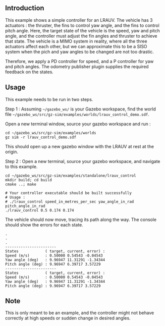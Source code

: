## Introduction
This example shows a simple controller for an LRAUV. The vehicle has 3 actuators : the thruster, the fins to control yaw angle, and the fins to control
pitch angle. Here, the target state of the vehicle is the speed, yaw and pitch angle, and the controller must adjust the fin angles and thruster to achieve
that state. The vehicle is a MIMO system in reality, where all the three actuators affect each other, but we can approximate this to be a SISO system when
the pich and yaw angles to be changed are not too drastic.

Therefore, we apply a PD controller for speed, and a P controller for yaw and pitch angles. The odometry publisher plugin supplies the required feedback
on the states.

## Usage
This example needs to be run in two steps.

Step 1 : Assuming ``~/gazebo_ws/`` is your Gazebo workspace, find the world file ``~/gazebo_ws/src/gz-sim/examples/worlds/lrauv_control_demo.sdf``.

Open a new terminal window, source your gazebo workspace and run :
```
cd ~/gazebo_ws/src/gz-sim/examples/worlds
gz sim -r lrauv_control_demo.sdf
```

This should open up a new gazebo window with the LRAUV at rest at the origin.

Step 2 : Open a new terminal, source your gazebo workspace, and navigate to this example.

```
cd ~/gazebo_ws/src/gz-sim/examples/standalone/lrauv_control
mkdir build; cd build
cmake ..; make

# Your controller executable should be built successfully
# Usage :
# ./lrauv_control speed_in_metres_per_sec yaw_angle_in_rad pitch_angle_in_rad
./lrauv_control 0.5 0.174 0.174
```

The vehicle should now move, tracing its path along the way. The console should show the errors for each state.

```
.
.
.
-----------------------
States            ( target, current, error) :
Speed (m/s)       : 0.50000 0.54543 -0.04543
Yaw angle (deg)   : 9.96947 11.31291 -1.34344
Pitch angle (deg) : 9.96947 6.39717 3.57229
-----------------------
States            ( target, current, error) :
Speed (m/s)       : 0.50000 0.54543 -0.04543
Yaw angle (deg)   : 9.96947 11.31291 -1.34344
Pitch angle (deg) : 9.96947 6.39717 3.57229
```

## Note
This is only meant to be an example, and the controller might not behave correctly at high speeds or sudden change in desired angles.
